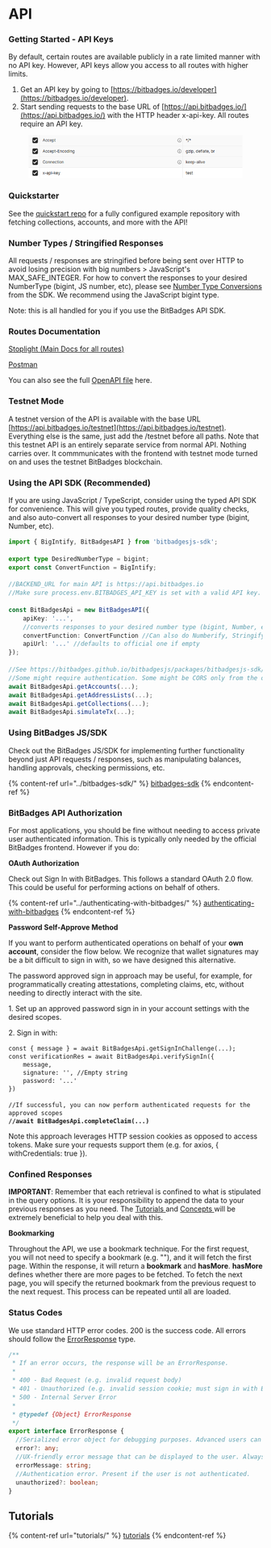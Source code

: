 # API

### Getting Started - API Keys

By default, certain routes are available publicly in a rate limited manner with no API key. However, API keys allow you access to all routes with higher limits.

1. Get an API key by going to [https://bitbadges.io/developer](https://bitbadges.io/developer).
2. Start sending requests to the base URL of [https://api.bitbadges.io/](https://api.bitbadges.io/) with the HTTP header x-api-key. All routes require an API key.

<figure><img src="../../.gitbook/assets/image (16).png" alt=""><figcaption></figcaption></figure>

### Quickstarter

See the [quickstart repo](https://github.com/BitBadges/bitbadges-quickstart) for a fully configured example repository with fetching collections, accounts, and more with the API!



### Number Types / Stringified Responses

All requests / responses are stringified before being sent over HTTP to avoid losing precision with big numbers > JavaScript's MAX\_SAFE\_INTEGER. For how to convert the responses to your desired NumberType (bigint, JS number, etc), please see [Number Type Conversions](../bitbadges-sdk/common-snippets/numbertype-conversions.md) from the SDK. We recommend using the JavaScript bigint type.

Note: this is all handled for you if you use the BitBadges API SDK.

### Routes Documentation

[Stoplight (Main Docs for all routes)](https://bitbadges.stoplight.io/docs/bitbadges)&#x20;

[Postman](https://www.postman.com/bitbadges/workspace/bitbadges-api/collection/11647629-5bc57e3c-1818-4446-988e-23a9442cc0df?action=share\&creator=11647629)

You can also see the full [OpenAPI file](https://github.com/BitBadges/bitbadgesjs/blob/main/packages/bitbadgesjs-sdk/openapitypes/combined.yaml) here.

### Testnet Mode

A testnet version of the API is available with the base URL [https://api.bitbadges.io/testnet](https://api.bitbadges.io/testnet). Everything else is the same, just add the /testnet before all paths. Note that this testnet API is an entirely separate service from normal API. Nothing carries over. It commmunicates with the frontend with testnet mode turned on and uses the testnet BitBadges blockchain.

### Using the API SDK (Recommended)

If you are using JavaScript / TypeScript, consider using the typed API SDK for convenience. This will give you typed routes, provide quality checks, and also auto-convert all responses to your desired number type (bigint, Number, etc).

```typescript
import { BigIntify, BitBadgesAPI } from 'bitbadgesjs-sdk';

export type DesiredNumberType = bigint;
export const ConvertFunction = BigIntify;

//BACKEND_URL for main API is https://api.bitbadges.io
//Make sure process.env.BITBADGES_API_KEY is set with a valid API key.

const BitBadgesApi = new BitBadgesAPI({
    apiKey: '...',
    //converts responses to your desired number type (bigint, Number, etc)
    convertFunction: ConvertFunction //Can also do Numberify, Stringify, etc
    apiUrl: '...' //defaults to official one if empty
}); 

//See https://bitbadges.github.io/bitbadgesjs/packages/bitbadgesjs-sdk/docs/classes/BitBadgesAPI.html for documentation
//Some might require authentication. Some might be CORS only from the official site.
await BitBadgesApi.getAccounts(...);
await BitBadgesApi.getAddressLists(...);
await BitBadgesApi.getCollections(...);
await BitBadgesApi.simulateTx(...);
```

### Using BitBadges JS/SDK

Check out the BitBadges JS/SDK for implementing further functionality beyond just API requests / responses, such as manipulating balances, handling approvals, checking permissions, etc.

{% content-ref url="../bitbadges-sdk/" %}
[bitbadges-sdk](../bitbadges-sdk/)
{% endcontent-ref %}

### BitBadges API Authorization

For most applications, you should be fine without needing to access private user authenticated information. This is typically only needed by the official BitBadges frontend. However if you do:

**OAuth Authorization**

Check out Sign In with BitBadges. This follows a standard OAuth 2.0 flow. This could be useful for performing actions on behalf of others.

{% content-ref url="../authenticating-with-bitbadges/" %}
[authenticating-with-bitbadges](../authenticating-with-bitbadges/)
{% endcontent-ref %}

**Password Self-Approve Method**

If you want to perform authenticated operations on behalf of your **own account**, consider the flow below. We recognize that wallet signatures may be a bit difficult to sign in with, so we have designed this alternative.

The password approved sign in approach may be useful, for example, for programmatically creating attestations, completing claims, etc, without needing to directly interact with the site.&#x20;

1\. Set up an approved password sign in in your account settings with the desired scopes.

2\. Sign in with:

<pre class="language-typescript"><code class="lang-typescript">const { message } = await BitBadgesApi.getSignInChallenge(...);
const verificationRes = await BitBadgesApi.verifySignIn({
    message,
    signature: '', //Empty string
    password: '...'
})

//If successful, you can now perform authenticated requests for the approved scopes
<strong>//await BitBadgesApi.completeClaim(...)
</strong></code></pre>

Note this approach leverages HTTP session cookies as opposed to access tokens. Make sure your requests support them (e.g. for axios, { withCredentials: true }).

### Confined Responses

**IMPORTANT**: Remember that each retrieval is confined to what is stipulated in the query options. It is your responsibility to append the data to your previous responses as you need. The [Tutorials ](tutorials/)and [Concepts ](concepts/)will be extremely beneficial to help you deal with this.

**Bookmarking**

Throughout the API, we use a bookmark technique. For the first request, you will not need to specify a bookmark (e.g. ""), and it will fetch the first page. Within the response, it will return a **bookmark** and **hasMore**. **hasMore** defines whether there are more pages to be fetched. To fetch the next page, you will specify the returned bookmark from the previous request to the next request. This process can be repeated until all are loaded.

### Status Codes

We use standard HTTP error codes. 200 is the success code. All errors should follow the [ErrorResponse](https://bitbadges.github.io/bitbadgesjs/packages/bitbadgesjs-sdk/docs/interfaces/ErrorResponse.html) type.

```typescript
/**
 * If an error occurs, the response will be an ErrorResponse.
 *
 * 400 - Bad Request (e.g. invalid request body)
 * 401 - Unauthorized (e.g. invalid session cookie; must sign in with Blockin)
 * 500 - Internal Server Error
 *
 * @typedef {Object} ErrorResponse
 */
export interface ErrorResponse {
  //Serialized error object for debugging purposes. Advanced users can use this to debug issues.
  error?: any;
  //UX-friendly error message that can be displayed to the user. Always present if error.
  errorMessage: string;
  //Authentication error. Present if the user is not authenticated.
  unauthorized?: boolean;
}
```

## Tutorials

{% content-ref url="tutorials/" %}
[tutorials](tutorials/)
{% endcontent-ref %}
